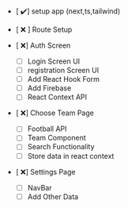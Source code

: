 -  [ :heavy_check_mark:] setup app (next,ts,tailwind)
-  [ :x: ] Route Setup
-  [ :x:] Auth Screen

   -  [ ] Login Screen UI
   -  [ ] registration Screen UI
   -  [ ] Add React Hook Form
   -  [ ] Add Firebase
   -  [ ] React Context API

-  [ :x:] Choose Team Page

   -  [ ] Football API
   -  [ ] Team Component
   -  [ ] Search Functionality
   -  [ ] Store data in react context

-  [ :x:] Settings Page
   -  [ ] NavBar
   -  [ ] Add Other Data
